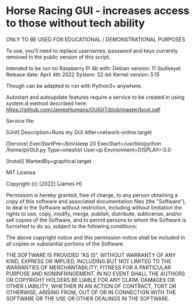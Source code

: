# Horse Racing GUI - increases access to those without tech ability

ONLY TO BE USED FOR EDUCATIONAL / DEMONSTRATIONAL PURPOSES

To use, you'll need to replace usernames, password and keys currently removed in the public version of this script.

Intended to be run on Raspberry Pi 4b with:
Debian version: 11 (bullseye)
Release date: April 4th 2022
System: 32-bit
Kernel version: 5.15

Though can be adapted to run with Python3+ anywhere. 

Autostart and autoupdate features require a service to be created in using system.d method described here: https://github.com/JamesHumpos/GUIGIT/blob/master/boot.pdf

Service file:

[Unit]
Description=Runs my GUI
After=network-online.target

[Service]
ExecStartPre=/bin/sleep 20
ExecStart=/usr/bin/python /home/pi/GUI.py
Type=oneshot
User=pi
Environment=DISPLAY=:0.0


[Install]
WantedBy=graphical.target



MIT License

Copyright (c) [2022] [James H]

Permission is hereby granted, free of charge, to any person obtaining a copy
of this software and associated documentation files (the "Software"), to deal
in the Software without restriction, including without limitation the rights
to use, copy, modify, merge, publish, distribute, sublicense, and/or sell
copies of the Software, and to permit persons to whom the Software is
furnished to do so, subject to the following conditions:

The above copyright notice and this permission notice shall be included in all
copies or substantial portions of the Software.

THE SOFTWARE IS PROVIDED "AS IS", WITHOUT WARRANTY OF ANY KIND, EXPRESS OR
IMPLIED, INCLUDING BUT NOT LIMITED TO THE WARRANTIES OF MERCHANTABILITY,
FITNESS FOR A PARTICULAR PURPOSE AND NONINFRINGEMENT. IN NO EVENT SHALL THE
AUTHORS OR COPYRIGHT HOLDERS BE LIABLE FOR ANY CLAIM, DAMAGES OR OTHER
LIABILITY, WHETHER IN AN ACTION OF CONTRACT, TORT OR OTHERWISE, ARISING FROM,
OUT OF OR IN CONNECTION WITH THE SOFTWARE OR THE USE OR OTHER DEALINGS IN THE
SOFTWARE.
